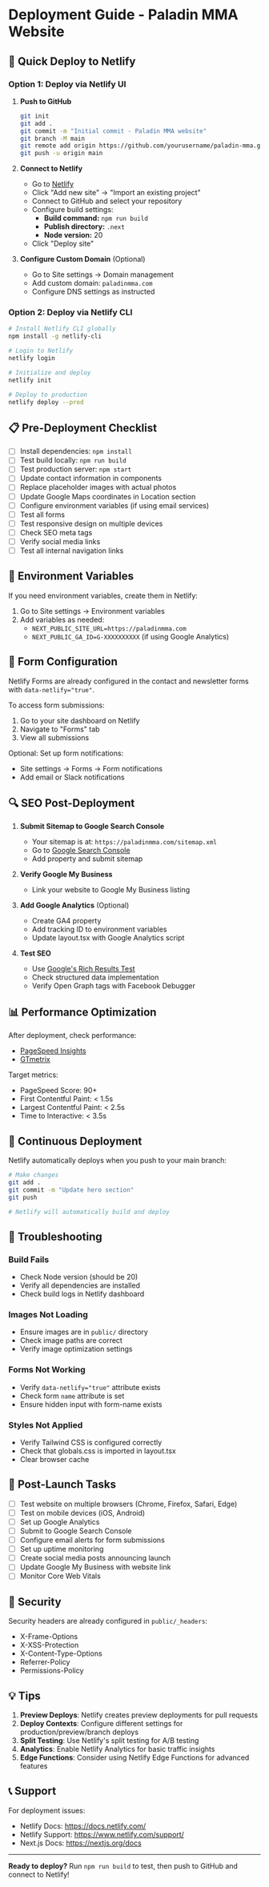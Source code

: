 # Deployment Guide - Paladin MMA Website

## 🚀 Quick Deploy to Netlify

### Option 1: Deploy via Netlify UI

1. **Push to GitHub**
   ```bash
   git init
   git add .
   git commit -m "Initial commit - Paladin MMA website"
   git branch -M main
   git remote add origin https://github.com/yourusername/paladin-mma.git
   git push -u origin main
   ```

2. **Connect to Netlify**
   - Go to [Netlify](https://app.netlify.com/)
   - Click "Add new site" → "Import an existing project"
   - Connect to GitHub and select your repository
   - Configure build settings:
     - **Build command:** `npm run build`
     - **Publish directory:** `.next`
     - **Node version:** 20
   - Click "Deploy site"

3. **Configure Custom Domain** (Optional)
   - Go to Site settings → Domain management
   - Add custom domain: `paladinmma.com`
   - Configure DNS settings as instructed

### Option 2: Deploy via Netlify CLI

```bash
# Install Netlify CLI globally
npm install -g netlify-cli

# Login to Netlify
netlify login

# Initialize and deploy
netlify init

# Deploy to production
netlify deploy --prod
```

## 📋 Pre-Deployment Checklist

- [ ] Install dependencies: `npm install`
- [ ] Test build locally: `npm run build`
- [ ] Test production server: `npm start`
- [ ] Update contact information in components
- [ ] Replace placeholder images with actual photos
- [ ] Update Google Maps coordinates in Location section
- [ ] Configure environment variables (if using email services)
- [ ] Test all forms
- [ ] Test responsive design on multiple devices
- [ ] Check SEO meta tags
- [ ] Verify social media links
- [ ] Test all internal navigation links

## 🔧 Environment Variables

If you need environment variables, create them in Netlify:

1. Go to Site settings → Environment variables
2. Add variables as needed:
   - `NEXT_PUBLIC_SITE_URL=https://paladinmma.com`
   - `NEXT_PUBLIC_GA_ID=G-XXXXXXXXXX` (if using Google Analytics)

## 📧 Form Configuration

Netlify Forms are already configured in the contact and newsletter forms with `data-netlify="true"`.

To access form submissions:
1. Go to your site dashboard on Netlify
2. Navigate to "Forms" tab
3. View all submissions

Optional: Set up form notifications:
- Site settings → Forms → Form notifications
- Add email or Slack notifications

## 🔍 SEO Post-Deployment

1. **Submit Sitemap to Google Search Console**
   - Your sitemap is at: `https://paladinmma.com/sitemap.xml`
   - Go to [Google Search Console](https://search.google.com/search-console)
   - Add property and submit sitemap

2. **Verify Google My Business**
   - Link your website to Google My Business listing

3. **Add Google Analytics** (Optional)
   - Create GA4 property
   - Add tracking ID to environment variables
   - Update layout.tsx with Google Analytics script

4. **Test SEO**
   - Use [Google's Rich Results Test](https://search.google.com/test/rich-results)
   - Check structured data implementation
   - Verify Open Graph tags with Facebook Debugger

## 📊 Performance Optimization

After deployment, check performance:
- [PageSpeed Insights](https://pagespeed.web.dev/)
- [GTmetrix](https://gtmetrix.com/)

Target metrics:
- PageSpeed Score: 90+
- First Contentful Paint: < 1.5s
- Largest Contentful Paint: < 2.5s
- Time to Interactive: < 3.5s

## 🔄 Continuous Deployment

Netlify automatically deploys when you push to your main branch:

```bash
# Make changes
git add .
git commit -m "Update hero section"
git push

# Netlify will automatically build and deploy
```

## 🐛 Troubleshooting

### Build Fails
- Check Node version (should be 20)
- Verify all dependencies are installed
- Check build logs in Netlify dashboard

### Images Not Loading
- Ensure images are in `public/` directory
- Check image paths are correct
- Verify image optimization settings

### Forms Not Working
- Verify `data-netlify="true"` attribute exists
- Check form `name` attribute is set
- Ensure hidden input with form-name exists

### Styles Not Applied
- Verify Tailwind CSS is configured correctly
- Check that globals.css is imported in layout.tsx
- Clear browser cache

## 📱 Post-Launch Tasks

- [ ] Test website on multiple browsers (Chrome, Firefox, Safari, Edge)
- [ ] Test on mobile devices (iOS, Android)
- [ ] Set up Google Analytics
- [ ] Submit to Google Search Console
- [ ] Configure email alerts for form submissions
- [ ] Set up uptime monitoring
- [ ] Create social media posts announcing launch
- [ ] Update Google My Business with website link
- [ ] Monitor Core Web Vitals

## 🔐 Security

Security headers are already configured in `public/_headers`:
- X-Frame-Options
- X-XSS-Protection
- X-Content-Type-Options
- Referrer-Policy
- Permissions-Policy

## 💡 Tips

1. **Preview Deploys**: Netlify creates preview deployments for pull requests
2. **Deploy Contexts**: Configure different settings for production/preview/branch deploys
3. **Split Testing**: Use Netlify's split testing for A/B testing
4. **Analytics**: Enable Netlify Analytics for basic traffic insights
5. **Edge Functions**: Consider using Netlify Edge Functions for advanced features

## 📞 Support

For deployment issues:
- Netlify Docs: https://docs.netlify.com/
- Netlify Support: https://www.netlify.com/support/
- Next.js Docs: https://nextjs.org/docs

---

**Ready to deploy?** Run `npm run build` to test, then push to GitHub and connect to Netlify!

